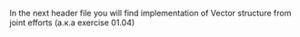 In the next header file you will find implementation of Vector structure from joint efforts (а.к.а exercise 01.04)
